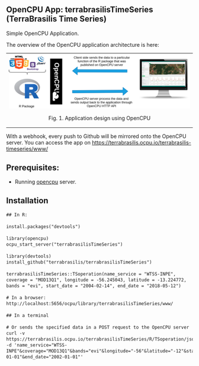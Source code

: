 OpenCPU App: terrabrasilisTimeSeries (TerraBrasilis Time Series)
------------------

Simple OpenCPU Application. 

The overview of the OpenCPU application architecture is here:

<table width="700" border="0">
<tr>
<td align="center" valign="center">
<img src="inst/extdata/figures/opencpu-design.png" alt="Fig. 1. Application design using OpenCPU" />
<p class="caption">
Fig. 1. Application design using OpenCPU
</p>
</td>
</tr>
</table>

With a webhook, every push to Github will be mirrored onto the OpenCPU server. You can access the app on https://terrabrasilis.ocpu.io/terrabrasilis-timeseries/www/


## Prerequisites:

- Running [opencpu](https://www.opencpu.org/) server.

## Installation

    ## In R:

    install.packages("devtools")

    library(opencpu)
    ocpu_start_server("terrabrasilisTimeSeries")

    library(devtools)
    install_github("terrabrasilis/terrabrasilisTimeSeries")

    terrabrasilisTimeSeries::TSoperation(name_service = "WTSS-INPE", coverage = "MOD13Q1", longitude = -56.245043, latitude = -13.224772, bands = "evi", start_date = "2004-02-14", end_date = "2018-05-12")
    
    # In a browser:
    http://localhost:5656/ocpu/library/terrabrasilisTimeSeries/www/

    ## In a terminal 
    
    # Or sends the specified data in a POST request to the OpenCPU server
    curl -v https://terrabrasilis.ocpu.io/terrabrasilisTimeSeries/R/TSoperation/json -d 'name_service="WTSS-INPE"&coverage="MOD13Q1"&bands="evi"&longitude="-56"&latitude="-12"&start_date="2001-01-01"&end_date="2002-01-01"'


  
    
